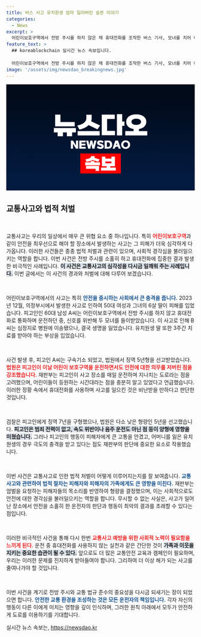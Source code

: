 ```yaml
---
title: 버스 사고 유치원생 엄마 잃어버린 슬픈 이야기
categories:
  - News
excerpt: >
  어린이보호구역에서 전방 주시를 하지 않은 채 휴대전화를 조작한 버스 기사, 모녀를 치어 어머니를 숨지게 한 혐의로 징역 5년 선고! 충격의 사건 속, 여전히 빠져나가지 못하는 사회의 책임을 조명합니다.
feature_text: >
  ## koreablockchain 실시간 뉴스 속보입니다.

  어린이보호구역에서 전방 주시를 하지 않은 채 휴대전화를 조작한 버스 기사, 모녀를 치어 어머니를 숨지게 한 혐의로 징역 5년 선고! 충격의 사건 속, 여전히 빠져나가지 못하는 사회의 책임을 조명합니다.
image: '/assets/img/newsdao_breakingnews.jpg'
---
```


<p><img src="/assets/img/newsdao_breakingnews.jpg" alt="koreablockchain 속보" /></p>

<h2 data-ke-size="size26">교통사고와 법적 처벌</h2>

<p data-ke-size="size16">&nbsp;</p>

<p>교통사고는 우리의 일상에서 매우 큰 위협 요소 중 하나입니다. 특히 <b><span style="color: #ee2323;">어린이보호구역</span></b>과 같이 안전을 최우선으로 해야 할 장소에서 발생하는 사고는 그 피해가 더욱 심각하게 다가옵니다. 이러한 사건들은 종종 법적 처벌과 관련이 있으며, 사회적 경각심을 불러일으키는 역할을 합니다. 이번 사건은 전방 주시를 소홀히 하고 휴대전화에 집중한 결과 발생한 비극적인 사례입니다. <b><span style="background-color: #21538527;">이 사건은 교통사고의 심각성을 다시금 일깨워 주는 사례입니다.</span></b> 이번 글에서는 이 사건의 경과와 처벌에 대해 다루어 보겠습니다.</p>

<p data-ke-size="size16">&nbsp;</p>

<p>어린이보호구역에서의 사고는 특히 <b><span style="color: #1a5490;">안전을 중시하는 사회에서 큰 충격을 줍니다.</span></b> 2023년 12월, 의정부시에서 발생한 사고로 인하여 50대 여성과 그녀의 6살 딸이 피해를 입었습니다. 피고인인 60대 남성 A씨는 어린이보호구역에서 전방 주시를 하지 않고 휴대전화로 통화하며 운전하던 중, 신호를 위반해 두 모녀를 들이받았습니다. 이 사고로 인해 B씨는 심정지로 병원에 이송됐으나, 결국 생명을 잃었습니다. 유치원생 딸 또한 3주간 치료를 받아야 하는 부상을 입었습니다.</p>

<p data-ke-size="size16">&nbsp;</p>

<p>사건 발생 후, 피고인 A씨는 구속기소 되었고, 법원에서 징역 5년형을 선고받았습니다. <b><span style="color: #ee2323;">법원은 피고인이 이날 어린이 보호구역을 운전하면서도 안전에 대한 의무를 저버린 점을 강조했습니다.</span></b> 재판부는 피고인이 사고 장소를 매일 운전하며 지나치는 도로라는 점을 고려했으며, 어린이들이 등원하는 시간대라는 점을 충분히 알고 있었다고 언급했습니다. 이러한 정황 속에서 휴대전화를 사용하며 사고를 일으킨 것은 비난받을 만하다고 판단한 것입니다.</p>

<p data-ke-size="size16">&nbsp;</p>

<p>검찰은 피고인에게 징역 7년을 구형했으나, 법원은 다소 낮은 형량인 5년을 선고했습니다. <b><span style="background-color: #21538527;">피고인은 범죄 전력이 없고, 속도 위반이나 음주 운전도 아닌 점 등이 양형에 영향을 미쳤습니다.</span></b> 그러나 피고인의 행동이 피해자에게 큰 고통을 안겼고, 어머니를 잃은 유치원생의 경우 극도의 충격을 받고 있다는 점도 재판부의 판단에 중요한 요소로 작용했습니다.</p>

<p data-ke-size="size16">&nbsp;</p>

<p>이번 사건은 교통사고로 인한 법적 처벌이 어떻게 이루어지는지를 잘 보여줍니다. <b><span style="color: #1a5490;">교통사고와 관련하여 법적 절차는 피해자와 피해자의 가족에게도 큰 영향을 미친다.</span></b> 재판부는 엄벌을 요청하는 피해자들의 목소리를 반영하여 형량을 결정했으며, 이는 사회적으로도 안전에 대한 경각심을 불러일으키는 역할을 합니다. 무시할 수 없는 사실은, 사고가 일어난 장소에서 안전을 소홀히 한 운전자의 판단과 행동이 최악의 결과를 초래할 수 있다는 점입니다.</p>

<p data-ke-size="size16">&nbsp;</p>

<p>이러한 비극적인 사건을 통해 다시 한번 <b><span style="color: #ee2323;">교통사고 예방을 위한 사회적 노력이 필요함을 느끼게 된다.</span></b> 운전 중 휴대전화를 사용하지 않는 실천과 같은 간단한 것이 <b><span style="background-color: #21538527;">가족과 이웃을 지키는 중요한 습관이 될 수 있다.</span></b> 앞으로도 더 많은 교통안전 교육과 캠페인이 필요하며, 우리는 이러한 문제를 진지하게 받아들여야 합니다. 그리하여 더 이상 해가 되는 사고를 줄여나가야 할 것입니다.</p>

<p data-ke-size="size16">&nbsp;</p>

<p>이번 사건을 계기로 전방 주시와 교통 법규 준수의 중요성을 다시금 되새기는 장이 되었으면 합니다. <b><span style="color: #1a5490;">안전한 교통 환경을 조성하는 것은 모든 운전자의 책임입니다.</span></b> 각자 자신의 행동이 다른 이에게 미치는 영향을 깊이 인식하며, 그러한 원칙 아래에서 모두가 안전하게 도로를 이용하기를 기대합니다.</p>
실시간 뉴스 속보는, <a href="https://newsdao.kr" rel="dofollow">https://newsdao.kr</a>


